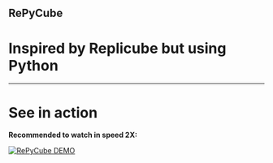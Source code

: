 ## RePyCube

# Inspired by Replicube but using Python

----

# See in action

**Recommended to watch in speed 2X:**

[![RePyCube DEMO](https://img.youtube.com/vi/i0pwm-OWB-s/0.jpg)](https://www.youtube.com/watch?v=i0pwm-OWB-s)
